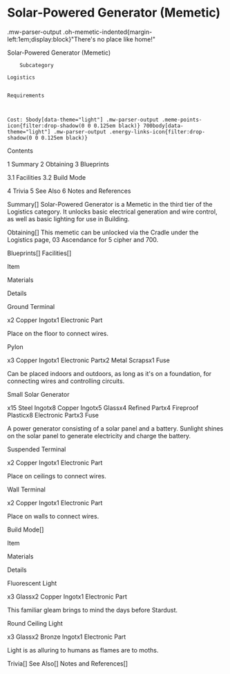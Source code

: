 # Solar-Powered Generator (Memetic)

.mw-parser-output .oh-memetic-indented{margin-left:1em;display:block}"There's no place like home!"

Solar-Powered Generator (Memetic)


	
		
		
	
	



	
		Subcategory
	
	Logistics


	Requirements


	
	Cost: 5body[data-theme="light"] .mw-parser-output .meme-points-icon{filter:drop-shadow(0 0 0.125em black)} 700body[data-theme="light"] .mw-parser-output .energy-links-icon{filter:drop-shadow(0 0 0.125em black)}





Contents

1 Summary
2 Obtaining
3 Blueprints

3.1 Facilities
3.2 Build Mode


4 Trivia
5 See Also
6 Notes and References



Summary[]
Solar-Powered Generator is a Memetic in the third tier of the Logistics category. It unlocks basic electrical generation and wire control, as well as basic lighting for use in Building.

Obtaining[]
This memetic can be unlocked via the Cradle under the Logistics page, 03 Ascendance for 5 cipher and  700.

Blueprints[]
Facilities[]


Item

Materials

Details


Ground Terminal

x2 Copper Ingotx1 Electronic Part

Place on the floor to connect wires.


Pylon

x3 Copper Ingotx1 Electronic Partx2 Metal Scrapsx1 Fuse

Can be placed indoors and outdoors, as long as it's on a foundation, for connecting wires and controlling circuits.


Small Solar Generator

x15 Steel Ingotx8 Copper Ingotx5 Glassx4 Refined Partx4 Fireproof Plasticx8 Electronic Partx3 Fuse

A power generator consisting of a solar panel and a battery. Sunlight shines on the solar panel to generate electricity and charge the battery.


Suspended Terminal

x2 Copper Ingotx1 Electronic Part

Place on ceilings to connect wires.


Wall Terminal

x2 Copper Ingotx1 Electronic Part

Place on walls to connect wires.


Build Mode[]


Item

Materials

Details


Fluorescent Light

x3 Glassx2 Copper Ingotx1 Electronic Part

This familiar gleam brings to mind the days before Stardust.


Round Ceiling Light

x3 Glassx2 Bronze Ingotx1 Electronic Part

Light is as alluring to humans as flames are to moths.


Trivia[]
See Also[]
Notes and References[]
